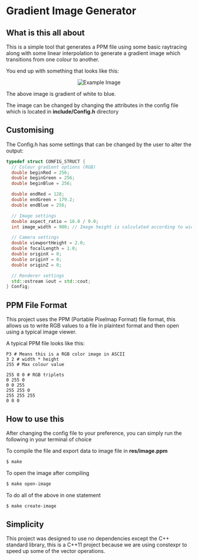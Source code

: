 # Gradient Image Generator
## What is this all about
This is a simple tool that generates a PPM file using some basic raytracing along with some
linear interpolation to generate a gradient image which transitions from one colour to another.

You end up with something that looks like this:

<div align="center">
  <img src="https://github.com/sKorpion19091/gradient-image-generator/blob/main/images/image.png" alt="Example Image"/>
</div>

The above image is gradient of white to blue.

The image can be changed by changing the attributes in the config file which is located in **include/Config.h**
directory

## Customising
The Config.h has some settings that can be changed by the user to alter the output:

```c++
typedef struct CONFIG_STRUCT {
  // Colour gradient options (RGB)
  double beginRed = 256;
  double beginGreen = 256;
  double beginBlue = 256;

  double endRed = 128;
  double endGreen = 179.2;
  double endBlue = 256;

  // Image settings
  double aspect_ratio = 16.0 / 9.0;
  int image_width = 900; // Image height is calculated according to width

  // Camera settings
  double viewportHeight = 2.0;
  double focalLength = 1.0;
  double originX = 0;
  double originY = 0;
  double originZ = 0;

  // Renderer settings
  std::ostream &out = std::cout;
} Config;
```

## PPM File Format

This project uses the PPM (Portable Pixelmap Format) file format, this allows us to write RGB values to a file in plaintext format and
then open using a typical image viewer.

A typical PPM file looks like this:

```text
P3 # Means this is a RGB color image in ASCII
3 2 # width * height
255 # Max colour value

255 0 0 # RGB triplets
0 255 0
0 0 255
255 255 0
255 255 255
0 0 0
```

## How to use this
After changing the config file to your preference, you can simply run the following in your terminal of choice

To compile the file and export data to image file in **res/image.ppm**
```bash
$ make
```

To open the image after compiling
```bash
$ make open-image
```

To do all of the above in one statement
```bash
$ make create-image
```

## Simplicity
This project was designed to use no dependencies except the C++ standard library, this is a C++11 project
because we are using constexpr to speed up some of the vector operations. 





